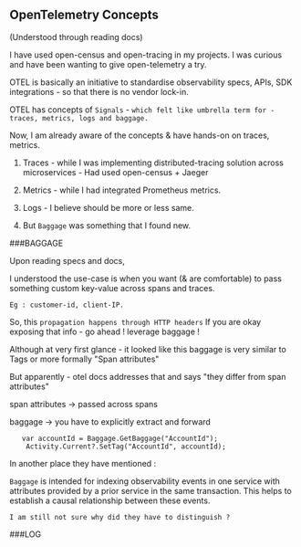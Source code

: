 ## OpenTelemetry Concepts 
(Understood through reading docs)

I have used open-census and open-tracing in my projects. 
I was curious and have been wanting to give open-telemetry a try.

OTEL is basically an initiative to standardise observability specs, APIs, SDK integrations - so that there is no vendor lock-in.     

OTEL has concepts of `Signals` - `which felt like umbrella term for - traces, metrics, logs and baggage.` 

Now, I am already aware of the concepts & have hands-on on traces, metrics.
1. Traces - while I was implementing distributed-tracing solution across microservices - Had used open-census + Jaeger
2. Metrics - while I had integrated Prometheus metrics. 
3. Logs - I believe should be more or less same.

4. But `Baggage` was something that I found new.

###BAGGAGE

Upon reading specs and docs,

I understood the use-case is when you want (& are comfortable) to pass something custom key-value across spans and traces.

`Eg : customer-id, client-IP.` 

So, this `propagation happens through HTTP headers`
If you are okay exposing that info - go ahead ! leverage baggage ! 

Although at very first glance - it looked like this baggage is very similar to Tags or more formally "Span attributes"

But apparently - otel docs addresses that and says "they differ from span attributes"

span attributes -> passed across spans 

baggage -> you have to explicitly extract and forward

```
   var accountId = Baggage.GetBaggage("AccountId");
    Activity.Current?.SetTag("AccountId", accountId);
```

In another place they have mentioned :

`Baggage` is intended for indexing observability events in one service with attributes provided by a prior service in the same transaction.
This helps to establish a causal relationship between these events.

`I am still not sure why did they have to distinguish ?`

###LOG
